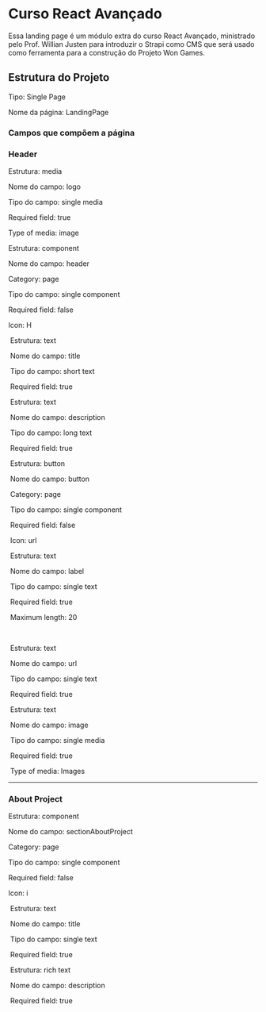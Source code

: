 # Curso React Avançado

Essa landing page é um módulo extra do curso React Avançado, ministrado pelo Prof. Willian Justen para introduzir o Strapi como CMS que será usado como ferramenta para a construção do Projeto Won Games.

## Estrutura do Projeto

Tipo: Single Page

Nome da página: LandingPage

### Campos que compõem a página

### Header

Estrutura: media

Nome do campo: logo

Tipo do campo: single media

Required field: true

Type of media: image



Estrutura: component

Nome do campo: header

Category: page

Tipo do campo: single component

Required field: false

Icon: H



​	Estrutura: text

​	Nome do campo: title

​	Tipo do campo: short text

​	Required field: true



​	Estrutura: text

​	Nome do campo: description

​	Tipo do campo: long text

​	Required field: true



​	Estrutura: button

​	Nome do campo: button

​	Category: page

​	Tipo do campo: single component

​	Required field: false

​	Icon: url



​		Estrutura: text

​		Nome do campo: label

​		Tipo do campo: single text

​		Required field: true

​		Maximum length: 20

​		

​		Estrutura: text

​		Nome do campo: url

​		Tipo do campo: single text

​		Required field: true



​	Estrutura: text

​	Nome do campo: image

​	Tipo do campo: single media

​	Required field: true

​	Type of media: Images

------

### About Project

Estrutura: component

Nome do campo: sectionAboutProject

Category: page

Tipo do campo: single component

Required field: false

Icon: i



​	Estrutura: text

​	Nome do campo: title

​	Tipo do campo: single text

​	Required field: true



​	Estrutura: rich text

​	Nome do campo: description

​	Required field: true



​	
